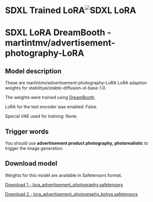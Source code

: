# SDXL Trained LoRA![SDXL LoRA](https://i.ibb.co/D8d1FRH/Screenshot-2024-06-02-at-19-48-44.png)

# SDXL LoRA DreamBooth - martintmv/advertisement-photography-LoRA

## Model description

These are martintmv/advertisement-photography-LoRA LoRA adaption weights for stabilityai/stable-diffusion-xl-base-1.0.

The weights were trained using [DreamBooth](https://dreambooth.github.io/).

LoRA for the text encoder was enabled: False.

Special VAE used for training: None.

## Trigger words

You should use **advertisement product photography, photorealistic** to trigger the image generation.

## Download model

Weights for this model are available in Safetensors format.

[Download 1 - lora_advertisement_photography.safetensors](https://huggingface.co/martintmv/LoRA/tree/main)

[Download 2 - lora_advertisement_photography_kohya.safetensors](https://huggingface.co/martintmv/LoRA/tree/main)
